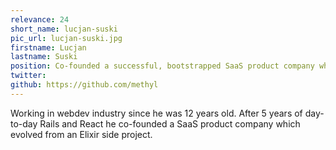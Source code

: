 ```yaml
---
relevance: 24
short_name: lucjan-suski
pic_url: lucjan-suski.jpg
firstname: Lucjan
lastname: Suski
position: Co-founded a successful, bootstrapped SaaS product company which evolved from an Elixir side project.
twitter: 
github: https://github.com/methyl
---
```

<p>Working in webdev industry since he was 12 years old. After 5 years of day-to-day Rails and React he co-founded a SaaS product company which evolved from an Elixir side project.
</p>
